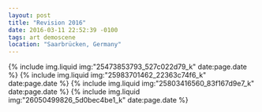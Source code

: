 ```yaml
---
layout: post
title: "Revision 2016"
date: 2016-03-11 22:52:39 -0100
tags: art demoscene
location: "Saarbrücken, Germany"
---
```


{% include img.liquid img:"25473853793_527c022d79_k" date:page.date %}
{% include img.liquid img:"25983701462_22363c74f6_k" date:page.date %}
{% include img.liquid img:"25803416560_83f167d9e7_k" date:page.date %}
{% include img.liquid img:"26050499826_5d0bec4be1_k" date:page.date %}

